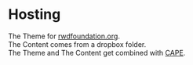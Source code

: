 Hosting
===============

The Theme for [rwdfoundation.org](http://www.rwdfoundation.org/).  
The Content comes from a dropbox folder.  
The Theme and The Content get combined with [CAPE](http://www.cape.io/).  
